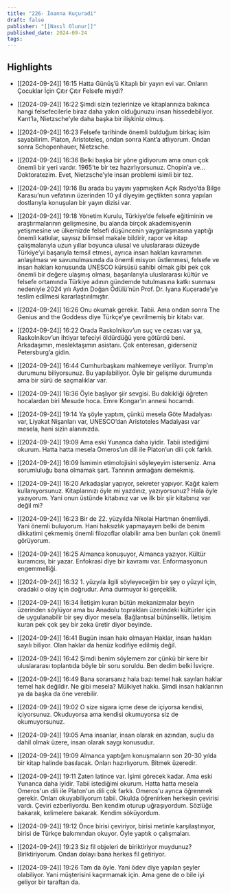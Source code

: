 ```yaml
---
title: "226- İoanna Kuçuradi"
draft: false
publisher: "[[Nasıl Olunur]]"
published_date: 2024-09-24
tags:
---
```



## Highlights
* [[2024-09-24]] 16:15  Hatta Günüş’ü Kitaplı bir yayın evi var. Onların Çocuklar İçin Çıtır Çıtır Felsefe miydi?

* [[2024-09-24]] 16:22  Şimdi sizin tezlerinize ve kitaplarınıza bakınca hangi felsefecilerle biraz daha yakın olduğunuzu insan hissedebiliyor. Kant’la, Nietzsche’yle daha başka bir ilişkiniz olmuş.

* [[2024-09-24]] 16:23  Felsefe tarihinde önemli bulduğum birkaç isim sayabilirim. Platon, Aristoteles, ondan sonra Kant’a atlıyorum. Ondan sonra Schopenhauer, Nietzsche.

* [[2024-09-24]] 16:36  Belki başka bir yöne gidiyorum ama onun çok önemli bir yeri vardır. 1965’te bir tez hazırlıyorsunuz. Chopin’a ve… Doktoratezim. Evet, Nietzsche’yle insan problemi isimli bir tez.

* [[2024-09-24]] 19:16  Bu arada bu yayını yapmışken Açık Radyo’da Bilge Karasu’nun vefatının üzerinden 10 yıl diyeyim geçtikten sonra yapılan dostlarıyla konuşulan bir yayın dizisi var.

* [[2024-09-24]] 19:18  Yönetim Kurulu, Türkiye’de felsefe eğitiminin ve araştırmalarının gelişmesine, bu alanda birçok akademisyenin yetişmesine ve ülkemizde felsefi düşüncenin yaygınlaşmasına yaptığı önemli katkılar, sayısız bilimsel makale bildirir, rapor ve kitap çalışmalarıyla uzun yıllar boyunca ulusal ve uluslararası düzeyde Türkiye’yi başarıyla temsil etmesi, ayrıca insan hakları kavramının anlaşılması ve savunulmasında da önemli misyon üstlenmesi, felsefe ve insan hakları konusunda UNESCO kürsüsü sahibi olmak gibi pek çok önemli bir değere ulaşmış olması, başarılarıyla uluslararası kültür ve felsefe ortamında Türkiye adının gündemde tutulmasına katkı sunması nedeniyle 2024 yılı Aydın Doğan Ödülü’nün Prof. Dr. Iyana Kuçerade’ye teslim edilmesi kararlaştırılmıştır.

* [[2024-09-24]] 16:26  Onu okumak gerekir. Tabii. Ama ondan sonra The Genius and the Goddess diye Türkçe’ye çevrilmemiş bir kitabı var.

* [[2024-09-24]] 16:22  Orada Raskolnikov’un suç ve cezası var ya, Raskolnikov’un ihtiyar tefeciyi öldürdüğü yere götürdü beni. Arkadaşımın, meslektaşımın asistanı. Çok enteresan, giderseniz Petersburg’a gidin.

* [[2024-09-24]] 16:44  Cumhurbaşkanı mahkemeye veriliyor. Trump’ın durumunu biliyorsunuz. Bu yapılabiliyor. Öyle bir gelişme durumunda ama bir sürü de saçmalıklar var.

* [[2024-09-24]] 16:36  Öyle başlıyor şiir sevgisi. Bu dakikliği öğreten hocalardan biri Mesude hoca. Emre Kongar’ın annesi hocamdı.

* [[2024-09-24]] 19:14  Ya şöyle yaptım, çünkü mesela Göte Madalyası var, Liyakat Nişanları var, UNESCO’dan Aristoteles Madalyası var mesela, hani sizin alanınızda.

* [[2024-09-24]] 19:09  Ama eski Yunanca daha iyidir. Tabii istediğimi okurum. Hatta hatta mesela Omeros’un dili ile Platon’un dili çok farklı.

* [[2024-09-24]] 16:09  İsmimin etimolojisini söyleyeyim isterseniz. Ama sorumluluğu bana olmamak şart. Tanrının armağanı demekmiş.

* [[2024-09-24]] 16:20  Arkadaşlar yapıyor, sekreter yapıyor. Kağıt kalem kullanıyorsunuz. Kitaplarınızı öyle mi yazdınız, yazıyorsunuz? Hala öyle yazıyorum. Yani onun üstünde kitabınız var ve ilk bir şiir kitabınız var değil mi?

* [[2024-09-24]] 16:23  Bir de 22. yüzyılda Nikolai Hartman önemliydi. Yani önemli buluyorum. Hani haksızlık yapmayayım belki de benim dikkatimi çekmemiş önemli filozoflar olabilir ama ben bunları çok önemli görüyorum.

* [[2024-09-24]] 16:25  Almanca konuşuyor, Almanca yazıyor. Kültür kuramcısı, bir yazar. Enfokrasi diye bir kavramı var. Enformasyonun engemmelliği.

* [[2024-09-24]] 16:32  1. yüzyıla ilgili söyleyeceğim bir şey o yüzyıl için, oradaki o olay için doğrudur. Ama durmuyor ki gerçeklik.

* [[2024-09-24]] 16:34  İletişim kuran bütün mekanizmalar beyin üzerinden söylüyor ama bu Anadolu toprakları üzerindeki kültürler için de uygulanabilir bir şey diyor mesela. Bağlantısal bütünsellik. İletişim kuran pek çok şey bir zeka üretir diyor beyinde.

* [[2024-09-24]] 16:41  Bugün insan hakı olmayan Haklar, insan hakları sayılı biliyor. Olan haklar da henüz kodifiye edilmiş değil.

* [[2024-09-24]] 16:42  Şimdi benim söylemem zor çünkü bir kere bir uluslararası toplantıda böyle bir soru soruldu. Ben dedim belki İsviçre.

* [[2024-09-24]] 16:49  Bana sorarsanız hala bazı temel hak sayılan haklar temel hak değildir. Ne gibi mesela? Mülkiyet hakkı. Şimdi insan haklarının ya da başka da öne verebilir.

* [[2024-09-24]] 19:02  O size sigara içme dese de içiyorsa kendisi, içiyorsunuz. Okuduyorsa ama kendisi okumuyorsa siz de okumuyorsunuz.

* [[2024-09-24]] 19:05  Ama insanlar, insan olarak en azından, suçlu da dahil olmak üzere, insan olarak saygı konusudur.

* [[2024-09-24]] 19:09  Almanca yaptığım konuşmaların son 20-30 yılda bir kitap halinde basılacak. Onları hazırlıyorum. Bitmek üzeredir.

* [[2024-09-24]] 19:11  Zaten latince var. İşimi görecek kadar. Ama eski Yunanca daha iyidir. Tabii istediğimi okurum. Hatta hatta mesela Omeros'un dili ile Platon'un dili çok farklı. Omeros'u ayrıca öğrenmek gerekir. Onları okuyabiliyorum tabii. Okulda öğrenirken herkesin çevirisi vardı. Çeviri ezberliyordu. Ben kendim oturup uğraşıyordum. Sözlüğe bakarak, kelimelere bakarak. Kendim söküyordum.

* [[2024-09-24]] 19:12  Önce birisi çeviriyor, birisi metinle karşılaştırıyor, birisi de Türkçe bakımından okuyor. Öyle yaptık o çalışmaları.

* [[2024-09-24]] 19:23  Siz fil objeleri de biriktiriyor muydunuz? Biriktiriyorum. Ondan dolayı bana herkes fil getiriyor.

* [[2024-09-24]] 19:26  Tam da öyle. Yani ödev diye yapılan şeyler olabiliyor. Yani müşterisini kaçırmamak için. Ama gene de o bile iyi geliyor bir taraftan da.

